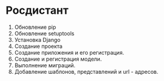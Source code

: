 # Росдистант

1. Обновление pip
2. Обновление setuptools
3. Установка Django
4. Создание проекта
5. Создание приложения и его регистрация.
6. Создание и регистрация модели.
7. Выполнение миграций.
8. Добавление шаблонов, представлений и url - адресов. 
